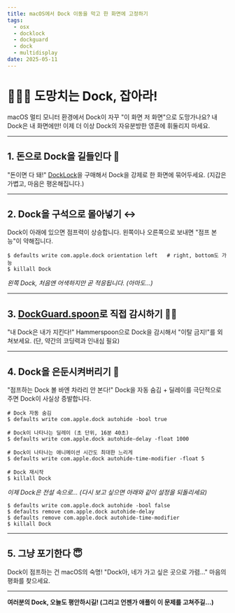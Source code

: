 ```yaml
---
title: macOS에서 Dock 이동을 막고 한 화면에 고정하기
tags:
  - osx
  - docklock
  - dockguard
  - dock
  - multidisplay
date: 2025-05-11
---
```


# 🏃‍♂️💨 도망치는 Dock, 잡아라!

macOS 멀티 모니터 환경에서 Dock이 자꾸 "이 화면 저 화면"으로 도망가나요?
내 Dock은 내 화면에만!
이제 더 이상 Dock의 자유분방한 영혼에 휘둘리지 마세요.

---

## 1. 돈으로 Dock을 길들인다 💸

"돈이면 다 돼!"
[DockLock](https://docklockpro.com/)을 구매해서 Dock을 강제로 한 화면에 묶어두세요.
(지갑은 가볍고, 마음은 평온해집니다.)

---

## 2. Dock을 구석으로 몰아넣기 ↔️

Dock이 아래에 있으면 점프력이 상승합니다.
왼쪽이나 오른쪽으로 보내면 "점프 본능"이 약해집니다.

```shell
$ defaults write com.apple.dock orientation left   # right, bottom도 가능
$ killall Dock
```
*왼쪽 Dock, 처음엔 어색하지만 곧 적응됩니다. (아마도...)*

---

## 3. [DockGuard.spoon](https://github.com/ohyoungpark/DockGuard.spoon)로 직접 감시하기 🕵️‍♂️

"내 Dock은 내가 지킨다!"
Hammerspoon으로 Dock을 감시해서
"이탈 금지!"를 외쳐보세요.
(단, 약간의 코딩력과 인내심 필요)

---

## 4. Dock을 은둔시켜버리기 🫥

"점프하는 Dock 볼 바엔 차라리 안 본다!"
Dock을 자동 숨김 + 딜레이를 극단적으로 주면
Dock이 사실상 증발합니다.

```shell
# Dock 자동 숨김
$ defaults write com.apple.dock autohide -bool true

# Dock이 나타나는 딜레이 (초 단위, 16분 40초)
$ defaults write com.apple.dock autohide-delay -float 1000

# Dock이 나타나는 애니메이션 시간도 최대한 느리게
$ defaults write com.apple.dock autohide-time-modifier -float 5

# Dock 재시작
$ killall Dock
```
*이제 Dock은 전설 속으로... (다시 보고 싶으면 아래와 같이 설정을 되돌리세요)*

```shell
$ defaults write com.apple.dock autohide -bool false
$ defaults remove com.apple.dock autohide-delay
$ defaults remove com.apple.dock autohide-time-modifier
$ killall Dock
```

---

## 5. 그냥 포기한다 😇

Dock이 점프하는 건 macOS의 숙명!
"Dock아, 네가 가고 싶은 곳으로 가렴..."
마음의 평화를 찾으세요.

---

**여러분의 Dock, 오늘도 평안하시길!
(그리고 언젠가 애플이 이 문제를 고쳐주길...)**
